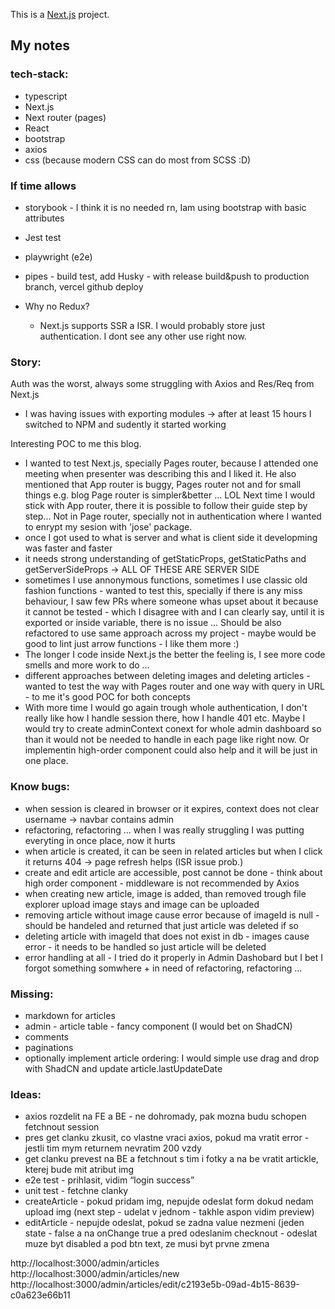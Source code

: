 This is a [Next.js](https://nextjs.org) project.

## My notes

### tech-stack:

- typescript
- Next.js
- Next router (pages)
- React
- bootstrap
- axios
- css (because modern CSS can do most from SCSS :D)

### If time allows

- storybook - I think it is no needed rn, Iam using bootstrap with basic attributes
- Jest test
- playwright (e2e)
- pipes - build test, add Husky - with release build&push to production branch, vercel github deploy

- Why no Redux?

  - Next.js supports SSR a ISR. I would probably store just authentication.
    I dont see any other use right now.

### Story:

Auth was the worst, always some struggling with Axios and Res/Req from Next.js

- I was having issues with exporting modules -> after at least 15 hours I switched to NPM and sudently it started working

Interesting POC to me this blog.

- I wanted to test Next.js, specially Pages router, because I attended one meeting when presenter was describing this and I liked it.
  He also mentioned that App router is buggy, Pages router not and for small things e.g. blog Page router is simpler&better ... LOL
  Next time I would stick with App router, there it is possible to follow their guide step by step... Not in Page router, specially
  not in authentication where I wanted to enrypt my sesion with 'jose' package.
- once I got used to what is server and what is client side it developming was faster and faster
- it needs strong understanding of getStaticProps, getStaticPaths and getServerSideProps -> ALL OF THESE ARE SERVER SIDE
- sometimes I use annonymous functions, sometimes I use classic old fashion functions - wanted to test this, specially if there is any miss behaviour, I saw few PRs where someone whas upset about it because it cannot be tested - which I disagree with and I can clearly say, until it is exported or inside variable, there is no issue ... Should be also refactored to use same approach across my project - maybe would be good to lint just arrow functions - I like them more :)
- The longer I code inside Next.js the better the feeling is, I see more code smells and more work to do ...
- different approaches between deleting images and deleting articles - wanted to test the way with Pages router and one way with query in URL - to me it's good POC for both concepts
- With more time I would go again trough whole authentication, I don't really like how I handle session there, how I handle 401 etc. Maybe I would try to create adminContext conext for whole admin dashboard so than it would not be needed to handle in each page like right now. Or implementin high-order component could also help and it will be just in one place.

### Know bugs:

- when session is cleared in browser or it expires, context does not clear username -> navbar contains admin
- refactoring, refactoring ... when I was really struggling I was putting everyting in once place, now it hurts
- when article is created, it can be seen in related articles but when I click it returns 404 -> page refresh helps (ISR issue prob.)
- create and edit article are accessible, post cannot be done - think about high order component - middleware is not recommended by Axios
- when creating new article, image is added, than removed trough file explorer upload image stays and image can be uploaded
- removing article without image cause error because of imageId is null - should be handeled and returned that just article was deleted if so
- deleting article with imageId that does not exist in db - images cause error - it needs to be handled so just article will be deleted
- error handling at all - I tried do it properly in Admin Dashobard but I bet I forgot something somwhere + in need of refactoring, refactoring ...

### Missing:

- markdown for articles
- admin - article table - fancy component (I would bet on ShadCN)
- comments
- paginations
- optionally implement article ordering: I would simple use drag and drop with ShadCN and update article.lastUpdateDate

### Ideas:

- axios rozdelit na FE a BE - ne dohromady, pak mozna budu schopen fetchnout session
- ⁠pres get clanku zkusit, co vlastne vraci axios, pokud ma vratit error - jestli tim mym returnem nevratim 200 vzdy
- ⁠get clanku prevest na BE a fetchnout s tim i fotky a na be vratit artickle, kterej bude mit atribut img
- e2e test - prihlasit, vidim “login success”
- ⁠unit test - fetchne clanky
- ⁠createArticle - pokud pridam img, nepujde odeslat form dokud nedam upload img (next step - udelat v jednom - takhle aspon vidim preview)
- ⁠editArticle - nepujde odeslat, pokud se zadna value nezmeni (jeden state - false a na onChange true a pred odeslanim checknout - odeslat muze byt disabled a pod btn text, ze musi byt prvne zmena

http://localhost:3000/admin/articles
http://localhost:3000/admin/articles/new
http://localhost:3000/admin/articles/edit/c2193e5b-09ad-4b15-8639-c0a623e66b11

